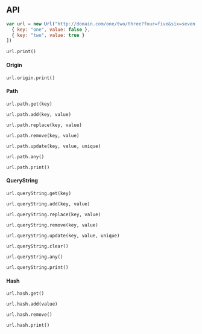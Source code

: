 ## API

```javascript
var url = new Url("http://domain.com/one/two/three?four=five&six=seven,eight#nine", [
  { key: "one", value: false },
  { key: "two", value: true }
])
```

`url.print()`

#### Origin

`url.origin.print()`

#### Path

`url.path.get(key)`

`url.path.add(key, value)`

`url.path.replace(key, value)`

`url.path.remove(key, value)`

`url.path.update(key, value, unique)`

`url.path.any()`

`url.path.print()`

#### QueryString

`url.queryString.get(key)`

`url.queryString.add(key, value)`

`url.queryString.replace(key, value)`

`url.queryString.remove(key, value)`

`url.queryString.update(key, value, unique)`

`url.queryString.clear()`

`url.queryString.any()`

`url.queryString.print()`

#### Hash

`url.hash.get()`

`url.hash.add(value)`

`url.hash.remove()`

`url.hash.print()`
